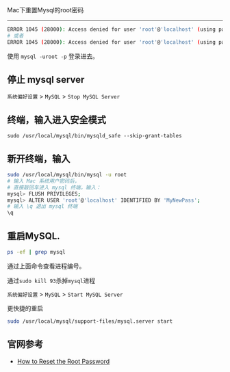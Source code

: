 Mac下重置Mysql的root密码

---


```bash
ERROR 1045 (28000): Access denied for user 'root'@'localhost' (using password: NO)
# 或者
ERROR 1045 (28000): Access denied for user 'root'@'localhost' (using password: YES)
```

使用 `mysql -uroot -p` 登录进去。

## 停止 mysql server

 `系统偏好设置` > `MySQL` > `Stop MySQL Server`


## 终端，输入进入安全模式

```
sudo /usr/local/mysql/bin/mysqld_safe --skip-grant-tables
```

## 新开终端，输入


```bash
sudo /usr/local/mysql/bin/mysql -u root
# 输入 Mac 系统用户密码后，
# 直接敲回车进入 mysql 终端，输入：
mysql> FLUSH PRIVILEGES;
mysql> ALTER USER 'root'@'localhost' IDENTIFIED BY 'MyNewPass';
# 输入 \q 退出 mysql 终端
\q
```

## 重启MySQL.

```bash
ps -ef | grep mysql
```

通过上面命令查看进程编号。  

通过`sudo kill 93`杀掉`mysql`进程  

`系统偏好设置` > `MySQL` > `Start MySQL Server`


更快捷的重启  

```bash
sudo /usr/local/mysql/support-files/mysql.server start

```


## 官网参考

- [How to Reset the Root Password](http://dev.mysql.com/doc/refman/5.7/en/resetting-permissions.html)